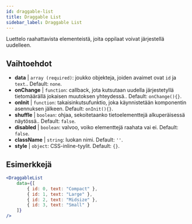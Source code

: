 ```yaml
---
id: draggable-list 
title: Draggable List
sidebar_label: Draggable List
---
```


Luettelo raahattavista elementeistä, joita oppilaat voivat järjestellä uudelleen.

## Vaihtoehdot

* __data__ | `array (required)`: joukko objekteja, joiden avaimet ovat `id` ja `text`.. Default: `none`.
* __onChange__ | `function`: callback, jota kutsutaan uudella järjestetyllä tietomäärällä jokaisen muutoksen yhteydessä.. Default: `onChange(){}`.
* __onInit__ | `function`: takaisinkutsufunktio, joka käynnistetään komponentin asennuksen jälkeen. Default: `onInit(){}`.
* __shuffle__ | `boolean`: ohjaa, sekoitetaanko tietoelementtejä alkuperäisessä näytössä.. Default: `false`.
* __disabled__ | `boolean`: valvoo, voiko elementtejä raahata vai ei. Default: `false`.
* __className__ | `string`: luokan nimi. Default: `''`.
* __style__ | `object`: CSS-inline-tyylit. Default: `{}`.


## Esimerkkejä

```jsx live
<DraggableList
    data={[
        { id: 0, text: "Compact" },
        { id: 1, text: "Large" },
        { id: 2, text: "Midsize" },
        { id: 3, text: "Small" }
    ]}
/>
```

